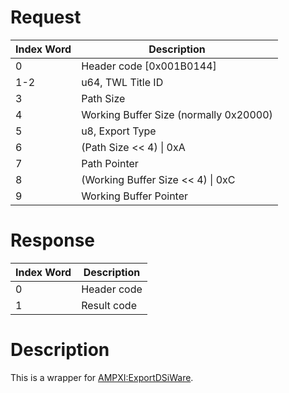 # Request

| Index Word | Description                            |
|------------|----------------------------------------|
| 0          | Header code \[0x001B0144\]             |
| 1-2        | u64, TWL Title ID                      |
| 3          | Path Size                              |
| 4          | Working Buffer Size (normally 0x20000) |
| 5          | u8, Export Type                        |
| 6          | (Path Size \<\< 4) \| 0xA              |
| 7          | Path Pointer                           |
| 8          | (Working Buffer Size \<\< 4) \| 0xC    |
| 9          | Working Buffer Pointer                 |

# Response

| Index Word | Description |
|------------|-------------|
| 0          | Header code |
| 1          | Result code |

# Description

This is a wrapper for
[AMPXI:ExportDSiWare](AMPXI:ExportDSiWare "wikilink").